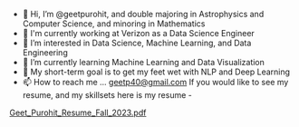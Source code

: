 - 👋 Hi, I’m @geetpurohit, and double majoring in Astrophysics and Computer Science, and minoring in Mathematics
- 💼 I'm currently working at Verizon as a Data Science Engineer
- 👀 I’m interested in Data Science, Machine Learning, and Data Engineering
- 🌱 I’m currently learning Machine Learning and Data Visualization
- 🎯 My short-term goal is to get my feet wet with NLP and Deep Learning
- 📫 How to reach me ...  geetp40@gmail.com
If you would like to see my resume, and my skillsets here is my resume - 

[Geet_Purohit_Resume_Fall_2023.pdf](https://github.com/geetpurohit/geetpurohit/files/12602180/Geet_Purohit_Resume_Fall_2023.pdf)
